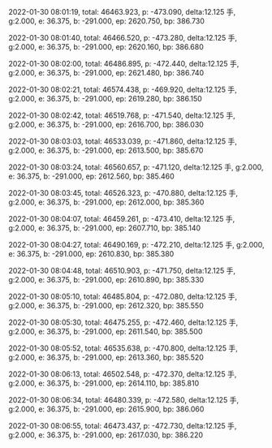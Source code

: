 2022-01-30 08:01:19, total: 46463.923, p: -473.090, delta:12.125 手, g:2.000, e: 36.375, b: -291.000, ep: 2620.750, bp: 386.730

2022-01-30 08:01:40, total: 46466.520, p: -473.280, delta:12.125 手, g:2.000, e: 36.375, b: -291.000, ep: 2620.160, bp: 386.680

2022-01-30 08:02:00, total: 46486.895, p: -472.440, delta:12.125 手, g:2.000, e: 36.375, b: -291.000, ep: 2621.480, bp: 386.740

2022-01-30 08:02:21, total: 46574.438, p: -469.920, delta:12.125 手, g:2.000, e: 36.375, b: -291.000, ep: 2619.280, bp: 386.150

2022-01-30 08:02:42, total: 46519.768, p: -471.540, delta:12.125 手, g:2.000, e: 36.375, b: -291.000, ep: 2616.700, bp: 386.030

2022-01-30 08:03:03, total: 46533.039, p: -471.860, delta:12.125 手, g:2.000, e: 36.375, b: -291.000, ep: 2613.500, bp: 385.670

2022-01-30 08:03:24, total: 46560.657, p: -471.120, delta:12.125 手, g:2.000, e: 36.375, b: -291.000, ep: 2612.560, bp: 385.460

2022-01-30 08:03:45, total: 46526.323, p: -470.880, delta:12.125 手, g:2.000, e: 36.375, b: -291.000, ep: 2612.000, bp: 385.360

2022-01-30 08:04:07, total: 46459.261, p: -473.410, delta:12.125 手, g:2.000, e: 36.375, b: -291.000, ep: 2607.710, bp: 385.140

2022-01-30 08:04:27, total: 46490.169, p: -472.210, delta:12.125 手, g:2.000, e: 36.375, b: -291.000, ep: 2610.830, bp: 385.380

2022-01-30 08:04:48, total: 46510.903, p: -471.750, delta:12.125 手, g:2.000, e: 36.375, b: -291.000, ep: 2610.890, bp: 385.330

2022-01-30 08:05:10, total: 46485.804, p: -472.080, delta:12.125 手, g:2.000, e: 36.375, b: -291.000, ep: 2612.320, bp: 385.550

2022-01-30 08:05:30, total: 46475.255, p: -472.460, delta:12.125 手, g:2.000, e: 36.375, b: -291.000, ep: 2611.540, bp: 385.500

2022-01-30 08:05:52, total: 46535.638, p: -470.800, delta:12.125 手, g:2.000, e: 36.375, b: -291.000, ep: 2613.360, bp: 385.520

2022-01-30 08:06:13, total: 46502.548, p: -472.370, delta:12.125 手, g:2.000, e: 36.375, b: -291.000, ep: 2614.110, bp: 385.810

2022-01-30 08:06:34, total: 46480.339, p: -472.580, delta:12.125 手, g:2.000, e: 36.375, b: -291.000, ep: 2615.900, bp: 386.060

2022-01-30 08:06:55, total: 46473.437, p: -472.730, delta:12.125 手, g:2.000, e: 36.375, b: -291.000, ep: 2617.030, bp: 386.220